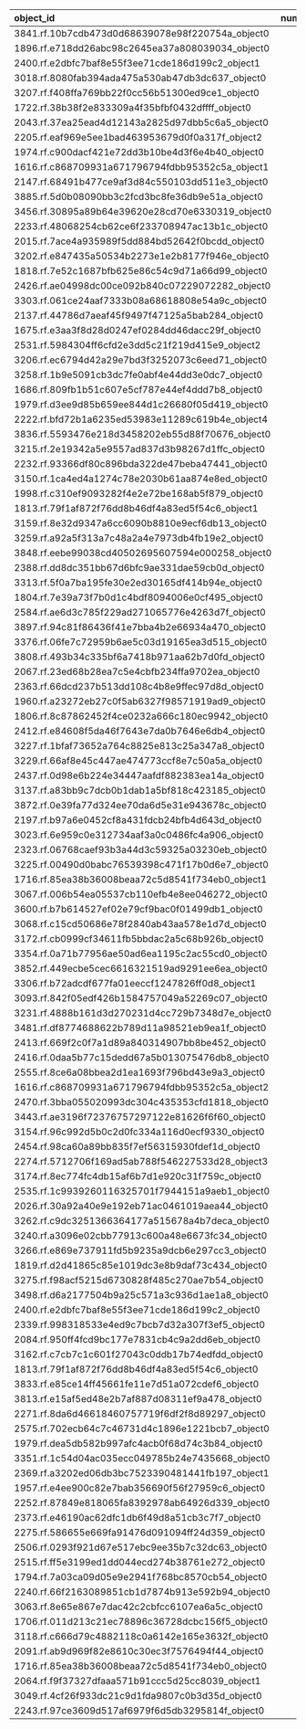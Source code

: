 | object_id                                        |   num_queries |   top1_rate |   top5_rate |   mean_rank |   median_rank |
|:-------------------------------------------------|--------------:|------------:|------------:|------------:|--------------:|
| 3841.rf.10b7cdb473d0d68639078e98f220754a_object0 |             3 |    1        |    1        |     1       |           1   |
| 1896.rf.e718dd26abc98c2645ea37a808039034_object0 |             2 |    1        |    1        |     1       |           1   |
| 2400.rf.e2dbfc7baf8e55f3ee71cde186d199c2_object1 |             2 |    1        |    1        |     1       |           1   |
| 3018.rf.8080fab394ada475a530ab47db3dc637_object0 |             2 |    1        |    1        |     1       |           1   |
| 3207.rf.f408ffa769bb22f0cc56b51300ed9ce1_object0 |             2 |    1        |    1        |     1       |           1   |
| 1722.rf.38b38f2e833309a4f35bfbf0432dffff_object0 |             1 |    1        |    1        |     1       |           1   |
| 2043.rf.37ea25ead4d12143a2825d97dbb5c6a5_object0 |             1 |    1        |    1        |     1       |           1   |
| 2205.rf.eaf969e5ee1bad463953679d0f0a317f_object2 |             1 |    1        |    1        |     1       |           1   |
| 1974.rf.c900dacf421e72dd3b10be4d3f6e4b40_object0 |             1 |    1        |    1        |     1       |           1   |
| 1616.rf.c868709931a671796794fdbb95352c5a_object1 |             1 |    1        |    1        |     1       |           1   |
| 2147.rf.68491b477ce9af3d84c550103dd511e3_object0 |             1 |    1        |    1        |     1       |           1   |
| 3885.rf.5d0b08090bb3c2fcd3bc8fe36db9e51a_object0 |             1 |    1        |    1        |     1       |           1   |
| 3456.rf.30895a89b64e39620e28cd70e6330319_object0 |             1 |    1        |    1        |     1       |           1   |
| 2233.rf.48068254cb62ce6f233708947ac13b1c_object0 |             1 |    1        |    1        |     1       |           1   |
| 2015.rf.7ace4a935989f5dd884bd52642f0bcdd_object0 |             1 |    1        |    1        |     1       |           1   |
| 3202.rf.e847435a50534b2273e1e2b8177f946e_object0 |             1 |    1        |    1        |     1       |           1   |
| 1818.rf.7e52c1687bfb625e86c54c9d71a66d99_object0 |             1 |    1        |    1        |     1       |           1   |
| 2426.rf.ae04998dc00ce092b840c07229072282_object0 |             1 |    1        |    1        |     1       |           1   |
| 3303.rf.061ce24aaf7333b08a68618808e54a9c_object0 |             1 |    1        |    1        |     1       |           1   |
| 2137.rf.44786d7aeaf45f9497f47125a5bab284_object0 |             1 |    1        |    1        |     1       |           1   |
| 1675.rf.e3aa3f8d28d0247ef0284dd46dacc29f_object0 |             1 |    1        |    1        |     1       |           1   |
| 2531.rf.5984304ff6cfd2e3dd5c21f219d415e9_object2 |             1 |    1        |    1        |     1       |           1   |
| 3206.rf.ec6794d42a29e7bd3f3252073c6eed71_object0 |             1 |    1        |    1        |     1       |           1   |
| 3258.rf.1b9e5091cb3dc7fe0abf4e44dd3e0dc7_object0 |             1 |    1        |    1        |     1       |           1   |
| 1686.rf.809fb1b51c607e5cf787e44ef4ddd7b8_object0 |             1 |    1        |    1        |     1       |           1   |
| 1979.rf.d3ee9d85b659ee844d1c26680f05d419_object0 |             1 |    1        |    1        |     1       |           1   |
| 2222.rf.bfd72b1a6235ed53983e11289c619b4e_object4 |             1 |    1        |    1        |     1       |           1   |
| 3836.rf.5593476e218d3458202eb55d88f70676_object0 |             1 |    1        |    1        |     1       |           1   |
| 3215.rf.2e19342a5e9557ad837d3b98267d1ffc_object0 |             1 |    1        |    1        |     1       |           1   |
| 2232.rf.93366df80c896bda322de47beba47441_object0 |             1 |    1        |    1        |     1       |           1   |
| 3150.rf.1ca4ed4a1274c78e2030b61aa874e8ed_object0 |             1 |    1        |    1        |     1       |           1   |
| 1998.rf.c310ef9093282f4e2e72be168ab5f879_object0 |             1 |    1        |    1        |     1       |           1   |
| 1813.rf.79f1af872f76dd8b46df4a83ed5f54c6_object1 |             1 |    1        |    1        |     1       |           1   |
| 3159.rf.8e32d9347a6cc6090b8810e9ecf6db13_object0 |             1 |    1        |    1        |     1       |           1   |
| 3259.rf.a92a5f313a7c48a2a4e7973db4fb19e2_object0 |             1 |    1        |    1        |     1       |           1   |
| 3848.rf.eebe99038cd40502695607594e000258_object0 |             1 |    1        |    1        |     1       |           1   |
| 2388.rf.dd8dc351bb67d6bfc9ae331dae59cb0d_object0 |             1 |    1        |    1        |     1       |           1   |
| 3313.rf.5f0a7ba195fe30e2ed30165df414b94e_object0 |             1 |    1        |    1        |     1       |           1   |
| 1804.rf.7e39a73f7b0d1c4bdf8094006e0cf495_object0 |             1 |    1        |    1        |     1       |           1   |
| 2584.rf.ae6d3c785f229ad271065776e4263d7f_object0 |             1 |    1        |    1        |     1       |           1   |
| 3897.rf.94c81f86436f41e7bba4b2e66934a470_object0 |             1 |    1        |    1        |     1       |           1   |
| 3376.rf.06fe7c72959b6ae5c03d19165ea3d515_object0 |             1 |    1        |    1        |     1       |           1   |
| 3808.rf.493b34c335bf6a7418b971aa62b7d0fd_object0 |             1 |    1        |    1        |     1       |           1   |
| 2067.rf.23ed68b28ea7c5e4cbfb234ffa9702ea_object0 |             1 |    1        |    1        |     1       |           1   |
| 2363.rf.66dcd237b513dd108c4b8e9ffec97d8d_object0 |             1 |    1        |    1        |     1       |           1   |
| 1960.rf.a23272eb27c0f5ab6327f98571919ad9_object0 |             1 |    1        |    1        |     1       |           1   |
| 1806.rf.8c87862452f4ce0232a666c180ec9942_object0 |             1 |    1        |    1        |     1       |           1   |
| 2412.rf.e84608f5da46f7643e7da0b7646e6db4_object0 |             1 |    1        |    1        |     1       |           1   |
| 3227.rf.1bfaf73652a764c8825e813c25a347a8_object0 |             1 |    1        |    1        |     1       |           1   |
| 3229.rf.66af8e45c447ae474773ccf8e7c50a5a_object0 |             1 |    1        |    1        |     1       |           1   |
| 2437.rf.0d98e6b224e34447aafdf882383ea14a_object0 |             1 |    1        |    1        |     1       |           1   |
| 3137.rf.a83bb9c7dcb0b1dab1a5bf818c423185_object0 |             1 |    1        |    1        |     1       |           1   |
| 3872.rf.0e39fa77d324ee70da6d5e31e943678c_object0 |             1 |    1        |    1        |     1       |           1   |
| 2197.rf.b97a6e0452cf8a431fdcb24bfb4d643d_object0 |             1 |    1        |    1        |     1       |           1   |
| 3023.rf.6e959c0e312734aaf3a0c0486fc4a906_object0 |             1 |    1        |    1        |     1       |           1   |
| 2323.rf.06768caef93b3a44d3c59325a03230eb_object0 |             1 |    1        |    1        |     1       |           1   |
| 3225.rf.00490d0babc76539398c471f17b0d6e7_object0 |             1 |    1        |    1        |     1       |           1   |
| 1716.rf.85ea38b36008beaa72c5d8541f734eb0_object1 |             1 |    1        |    1        |     1       |           1   |
| 3067.rf.006b54ea05537cb110efb4e8ee046272_object0 |             1 |    1        |    1        |     1       |           1   |
| 3600.rf.b7b614527ef02e79cf9bac0f01499db1_object0 |             3 |    0.333333 |    1        |     2.66667 |           2   |
| 3068.rf.c15cd50686e78f2840ab43aa578e1d7d_object0 |             3 |    0        |    0.333333 |    22.6667  |          28   |
| 3172.rf.cb0999cf34611fb5bbdac2a5c68b926b_object0 |             2 |    0        |    0        |    21       |          21   |
| 3354.rf.0a71b77956ae50ad6ea1195c2ac55cd0_object0 |             2 |    0        |    0        |    62       |          62   |
| 3852.rf.449ecbe5cec6616321519ad9291ee6ea_object0 |             2 |    0        |    0        |    74.5     |          74.5 |
| 3306.rf.b72adcdf677fa01eeccf1247826ff0d8_object1 |             2 |    0        |    0        |    13       |          13   |
| 3093.rf.842f05edf426b1584757049a52269c07_object0 |             1 |    0        |    0        |    32       |          32   |
| 3231.rf.4888b161d3d270231d4cc729b7348d7e_object0 |             1 |    0        |    1        |     3       |           3   |
| 3481.rf.df8774688622b789d11a98521eb9ea1f_object0 |             1 |    0        |    0        |    15       |          15   |
| 2413.rf.669f2c0f7a1d89a840314907bb8be452_object0 |             1 |    0        |    1        |     4       |           4   |
| 2416.rf.0daa5b77c15dedd67a5b013075476db8_object0 |             1 |    0        |    1        |     2       |           2   |
| 2555.rf.8ce6a08bbea2d1ea1693f796bd43e9a3_object0 |             1 |    0        |    1        |     2       |           2   |
| 1616.rf.c868709931a671796794fdbb95352c5a_object2 |             1 |    0        |    0        |    27       |          27   |
| 2470.rf.3bba055020993dc304c435353cfd1818_object0 |             1 |    0        |    0        |    10       |          10   |
| 3443.rf.ae3196f72376757297122e81626f6f60_object0 |             1 |    0        |    1        |     3       |           3   |
| 3154.rf.96c992d5b0c2d0fc334a116d0ecf9330_object0 |             1 |    0        |    0        |    18       |          18   |
| 2454.rf.98ca60a89bb835f7ef56315930fdef1d_object0 |             1 |    0        |    0        |    24       |          24   |
| 2274.rf.5712706f169ad5ab788f546227533d28_object3 |             1 |    0        |    0        |    90       |          90   |
| 3174.rf.8ec774fc4db15af6b7d1e920c31f759c_object0 |             1 |    0        |    0        |    35       |          35   |
| 2535.rf.1c9939260116325701f7944151a9aeb1_object0 |             1 |    0        |    0        |     6       |           6   |
| 2026.rf.30a92a40e9e192eb71ac0461019aea44_object0 |             1 |    0        |    1        |     2       |           2   |
| 3262.rf.c9dc3251366364177a515678a4b7deca_object0 |             1 |    0        |    0        |    54       |          54   |
| 3240.rf.a3096e02cbb77913c600a48e6673fc34_object0 |             1 |    0        |    0        |    59       |          59   |
| 3266.rf.e869e737911fd5b9235a9dcb6e297cc3_object0 |             1 |    0        |    0        |    37       |          37   |
| 1819.rf.d2d41865c85e1019dc3e8b9daf73c434_object0 |             1 |    0        |    0        |    45       |          45   |
| 3275.rf.f98acf5215d6730828f485c270ae7b54_object0 |             1 |    0        |    0        |    37       |          37   |
| 3498.rf.d6a2177504b9a25c571a3c936d1ae1a8_object0 |             1 |    0        |    0        |    13       |          13   |
| 2400.rf.e2dbfc7baf8e55f3ee71cde186d199c2_object0 |             1 |    0        |    1        |     4       |           4   |
| 2339.rf.998318533e4ed9c7bcb7d32a307f3ef5_object0 |             1 |    0        |    0        |    36       |          36   |
| 2084.rf.950ff4fcd9bc177e7831cb4c9a2dd6eb_object0 |             1 |    0        |    1        |     4       |           4   |
| 3162.rf.c7cb7c1c601f27043c0ddb17b74edfdd_object0 |             1 |    0        |    1        |     2       |           2   |
| 1813.rf.79f1af872f76dd8b46df4a83ed5f54c6_object0 |             1 |    0        |    1        |     5       |           5   |
| 3833.rf.e85ce14ff45661fe11e7d51a072cdef6_object0 |             1 |    0        |    0        |     9       |           9   |
| 3813.rf.e15af5ed48e2b7af887d08311ef9a478_object0 |             1 |    0        |    0        |    44       |          44   |
| 2271.rf.8da6d46618460757719f6df2f8d89297_object0 |             1 |    0        |    1        |     4       |           4   |
| 2575.rf.702ecb64c7c46731d4c1896e1221bcb7_object0 |             1 |    0        |    1        |     3       |           3   |
| 1979.rf.dea5db582b997afc4acb0f68d74c3b84_object0 |             1 |    0        |    1        |     2       |           2   |
| 3351.rf.1c54d04ac035ecc049785b24e7435668_object0 |             1 |    0        |    0        |     6       |           6   |
| 2369.rf.a3202ed06db3bc7523390481441fb197_object1 |             1 |    0        |    1        |     2       |           2   |
| 1957.rf.e4ee900c82e7bab356690f56f27959c6_object0 |             1 |    0        |    1        |     2       |           2   |
| 2252.rf.87849e818065fa8392978ab64926d339_object0 |             1 |    0        |    1        |     2       |           2   |
| 2373.rf.e46190ac62dfc1db6f49d8a51cb3c7f7_object0 |             1 |    0        |    1        |     2       |           2   |
| 2275.rf.586655e669fa91476d091094ff24d359_object0 |             1 |    0        |    1        |     2       |           2   |
| 2506.rf.0293f921d67e517ebc9ee35b7c32dc63_object0 |             1 |    0        |    0        |     8       |           8   |
| 2515.rf.ff5e3199ed1dd044ecd274b38761e272_object0 |             1 |    0        |    0        |     6       |           6   |
| 1794.rf.7a03ca09d05e9e2941f768bc8570cb54_object0 |             1 |    0        |    1        |     2       |           2   |
| 2240.rf.66f2163089851cb1d7874b913e592b94_object0 |             1 |    0        |    0        |    16       |          16   |
| 3063.rf.8e65e867e7dac42c2cbfcc6107ea6a5c_object0 |             1 |    0        |    1        |     2       |           2   |
| 1706.rf.011d213c21ec78896c36728dcbc156f5_object0 |             1 |    0        |    0        |     7       |           7   |
| 3118.rf.c666d79c4882118c0a6142e165e3632f_object0 |             1 |    0        |    1        |     2       |           2   |
| 2091.rf.ab9d969f82e8610c30ec3f7576494f44_object0 |             1 |    0        |    0        |    35       |          35   |
| 1716.rf.85ea38b36008beaa72c5d8541f734eb0_object0 |             1 |    0        |    1        |     2       |           2   |
| 2064.rf.f9f37327dfaaa571b91ccc5d25cc8039_object1 |             1 |    0        |    1        |     4       |           4   |
| 3049.rf.4cf26f933dc21c9d1fda9807c0b3d35d_object0 |             1 |    0        |    0        |    71       |          71   |
| 2243.rf.97ce3609d517af6979f6d5db3295814f_object0 |             1 |    0        |    1        |     2       |           2   |